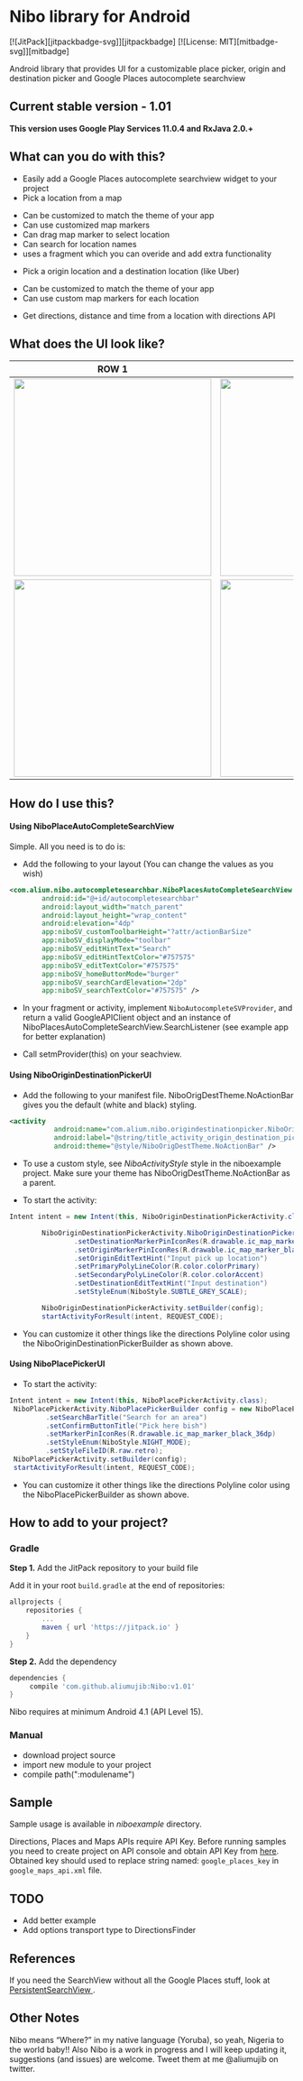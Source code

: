 Nibo library for Android
====================================

[![JitPack][jitpackbadge-svg]][jitpackbadge] [![License: MIT][mitbadge-svg]][mitbadge]

Android library that provides UI for a customizable place picker, origin and destination picker and Google Places autocomplete searchview

Current stable version - 1.01
---------------

**This version uses Google Play Services 11.0.4 and RxJava 2.0.+**

What can you do with this?
--------------------------
* Easily add a Google Places autocomplete searchview widget to your project
* Pick a location from a map
 - Can be customized to match the theme of your app
 - Can use customized map markers
 - Can drag map marker to select location
 - Can search for location names
 - uses a fragment which you can overide and add extra functionality
* Pick a origin location and a destination location (like Uber)
 - Can be customized to match the theme of your app
 - Can use custom map markers for each location
* Get directions, distance and time from a location with directions API

What does the UI look like?
----------------------------
|       ROW 1  |        ROW 2    |   
| ------------- |:-------------:|
| <img src="GIFS/searchviewgif.gif" width="350"/>    | <img src="GIFS/locationpikcer.gif" width="350"/> |
| <img src="GIFS/originsourcepickerdefault.gif" width="350"/> | <img src="GIFS/originsourcepickerbluestyled.gif" width="350"/> |


How do I use this?
----------------------------
#### Using NiboPlaceAutoCompleteSearchView
Simple. All you need is to do is:
- Add the following to your layout (You can change the values as you wish)

```xml
<com.alium.nibo.autocompletesearchbar.NiboPlacesAutoCompleteSearchView
        android:id="@+id/autocompletesearchbar"
        android:layout_width="match_parent"
        android:layout_height="wrap_content"
        android:elevation="4dp"
        app:niboSV_customToolbarHeight="?attr/actionBarSize"
        app:niboSV_displayMode="toolbar"
        app:niboSV_editHintText="Search"
        app:niboSV_editHintTextColor="#757575"
        app:niboSV_editTextColor="#757575"
        app:niboSV_homeButtonMode="burger"
        app:niboSV_searchCardElevation="2dp"
        app:niboSV_searchTextColor="#757575" />
```
- In your fragment or activity, implement ```NiboAutocompleteSVProvider```, and return a valid GoogleAPIClient object and an instance of NiboPlacesAutoCompleteSearchView.SearchListener (see example app for better explanation)

- Call setmProvider(this) on your seachview.


#### Using NiboOriginDestinationPickerUI
- Add the following to your manifest file. NiboOrigDestTheme.NoActionBar gives you the default (white and black) styling.

```xml
<activity
           android:name="com.alium.nibo.origindestinationpicker.NiboOriginDestinationPickerActivity"
           android:label="@string/title_activity_origin_destination_picker"
           android:theme="@style/NiboOrigDestTheme.NoActionBar" />

```

- To use a custom style, see *NiboActivityStyle* style in the niboexample project. Make sure your theme has NiboOrigDestTheme.NoActionBar as a parent.

- To start the activity:

```java
Intent intent = new Intent(this, NiboOriginDestinationPickerActivity.class);

        NiboOriginDestinationPickerActivity.NiboOriginDestinationPickerBuilder config = new NiboOriginDestinationPickerActivity.NiboOriginDestinationPickerBuilder()
                .setDestinationMarkerPinIconRes(R.drawable.ic_map_marker_black_36dp)
                .setOriginMarkerPinIconRes(R.drawable.ic_map_marker_black_36dp)
                .setOriginEditTextHint("Input pick up location")
                .setPrimaryPolyLineColor(R.color.colorPrimary)
                .setSecondaryPolyLineColor(R.color.colorAccent)
                .setDestinationEditTextHint("Input destination")
                .setStyleEnum(NiboStyle.SUBTLE_GREY_SCALE);

        NiboOriginDestinationPickerActivity.setBuilder(config);
        startActivityForResult(intent, REQUEST_CODE);
```

- You can customize it other things like the directions Polyline color using the NiboOriginDestinationPickerBuilder as shown above.


#### Using NiboPlacePickerUI
- To start the activity:

```java
Intent intent = new Intent(this, NiboPlacePickerActivity.class);
 NiboPlacePickerActivity.NiboPlacePickerBuilder config = new NiboPlacePickerActivity.NiboPlacePickerBuilder()
         .setSearchBarTitle("Search for an area")
         .setConfirmButtonTitle("Pick here bish")
         .setMarkerPinIconRes(R.drawable.ic_map_marker_black_36dp)
         .setStyleEnum(NiboStyle.NIGHT_MODE);
         .setStyleFileID(R.raw.retro);
 NiboPlacePickerActivity.setBuilder(config);
 startActivityForResult(intent, REQUEST_CODE);
```
- You can customize it other things like the directions Polyline color using the NiboPlacePickerBuilder as shown above.



How to add to your project?
--------------
### Gradle
**Step 1.** Add the JitPack repository to your build file

Add it in your root `build.gradle` at the end of repositories:

```groovy
allprojects {
    repositories {
        ...
        maven { url 'https://jitpack.io' }
    }
}
```

**Step 2.** Add the dependency

```groovy
dependencies {
     compile 'com.github.aliumujib:Nibo:v1.01'
}
```

Nibo requires at minimum Android 4.1 (API Level 15).

### Manual
- download project source
- import new module to your project
- compile path(":modulename")

Sample
------
Sample usage is available in *niboexample* directory.

Directions, Places and Maps APIs require API Key. Before running samples you need to create project on API console
and obtain API Key from [here](https://developers.google.com/places/android/signup).
Obtained key should used to replace string named: ```google_places_key``` in ```google_maps_api.xml``` file.

TODO
------
- Add better example
- Add options transport type to DirectionsFinder

References
------

If you need the SearchView without all the Google Places stuff, look at [PersistentSearchView ](https://github.com/crysehillmes/PersistentSearchView).

Other Notes
------
Nibo means “Where?” in my native language (Yoruba), so yeah, Nigeria to the world baby!!
Also Nibo is a work in progress and I will keep updating it, suggestions (and issues) are welcome. Tweet them at me @aliumujib on twitter.
